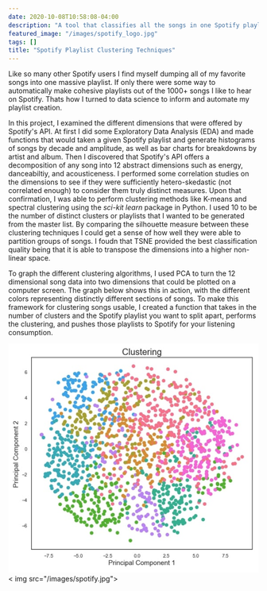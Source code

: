```yaml
---
date: 2020-10-08T10:58:08-04:00
description: "A tool that classifies all the songs in one Spotify playlist into many different clusters, for a more consistent listening experience."
featured_image: "/images/spotify_logo.jpg"
tags: []
title: "Spotify Playlist Clustering Techniques"
---
```


Like so many other Spotify users I find myself dumping all of my favorite songs into one massive playlist. If only there were some way to automatically make cohesive playlists out of the 1000+ songs I like to hear on Spotify. Thats how I turned to data science to inform and automate my playlist creation.

In this project, I examined the different dimensions that were offered by Spotify's API. At first I did some Exploratory Data Analysis (EDA) and made functions that would taken a given Spotify playlist and generate histograms of songs by decade and amplitude, as well as bar charts for breakdowns by artist and album. Then I discovered that Spotify's API offers a decomposition of any song into 12 abstract dimensions such as energy, danceabiltiy, and acousticeness. I performed some correlation studies on the dimensions to see if they were sufficiently hetero-skedastic (not correlated enough) to consider them truly distinct measures. Upon that confirmation, I was able to perform clustering methods like K-means and spectral clustering using the _sci-kit learn_ package in Python. I used 10 to be the number of distinct clusters or playlists that I wanted to be generated from the master list. By comparing the silhouette measure between these clustering techniques I could get a sense of how well they were able to partition groups of songs. I foudn that TSNE provided the best classification quality being that it is able to transpose the dimensions into a higher non-linear space. 

To graph the different clustering algorithms, I used PCA to turn the 12 dimensional song data into two dimensions that could be plotted on a computer screen. The graph below shows this in action, with the different colors representing distinctly different sections of songs. To make this framework for clustering songs usable, I created a function that takes in the number of clusters and the Spotify playlist you want to split apart, performs the clustering, and pushes those playlists to Spotify for your listening consumption.

![t-SNE Clustering of Spotify Playlist Across 2 PCA Dimensions](/images/spotify.jpg)
< img src="/images/spotify.jpg">

